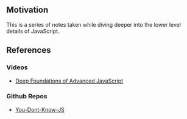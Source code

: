 ## Motivation

This is a series of notes taken while diving deeper into the lower level details of JavaScript.

## References

### Videos

- [Deep Foundations of Advanced JavaScript](https://frontendmasters.com/courses/javascript-foundations/introduction/)

### Github Repos

- [You-Dont-Know-JS](https://github.com/getify/You-Dont-Know-JS)
